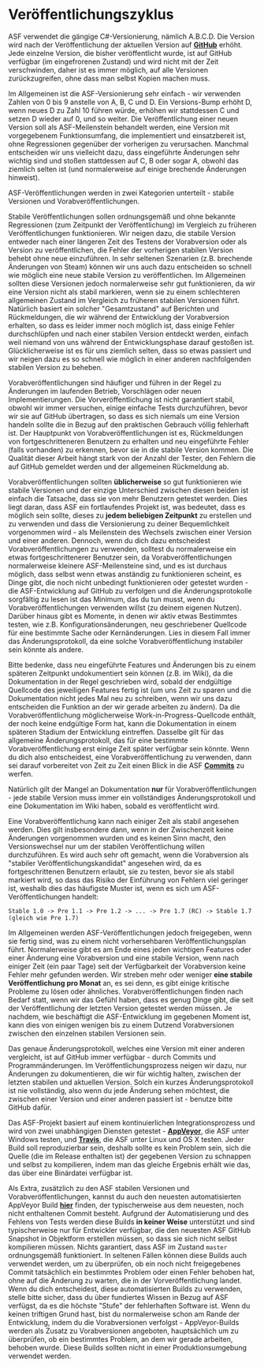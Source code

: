 # Veröffentlichungszyklus

ASF verwendet die gängige C#-Versionierung, nämlich A.B.C.D. Die Version wird nach der Veröffentlichung der aktuellen Version auf **[GitHub](https://github.com/JustArchiNET/ArchiSteamFarm/releases)** erhöht. Jede einzelne Version, die bisher veröffentlicht wurde, ist auf GitHub verfügbar (im eingefrorenen Zustand) und wird nicht mit der Zeit verschwinden, daher ist es immer möglich, auf alle Versionen zurückzugreifen, ohne dass man selbst Kopien machen muss.

Im Allgemeinen ist die ASF-Versionierung sehr einfach - wir verwenden Zahlen von 0 bis 9 anstelle von A, B, C und D. Ein Versions-Bump erhöht D, wenn neues D zu Zahl 10 führen würde, erhöhen wir stattdessen C und setzen D wieder auf 0, und so weiter. Die Veröffentlichung einer neuen Version soll als ASF-Meilenstein behandelt werden, eine Version mit vorgegebenem Funktionsumfang, die implementiert und einsatzbereit ist, ohne Regressionen gegenüber der vorherigen zu verursachen. Manchmal entscheiden wir uns vielleicht dazu, dass eingeführte Änderungen sehr wichtig sind und stoßen stattdessen auf C, B oder sogar A, obwohl das ziemlich selten ist (und normalerweise auf einige brechende Änderungen hinweist).

ASF-Veröffentlichungen werden in zwei Kategorien unterteilt - stabile Versionen und Vorabveröffentlichungen.

Stabile Veröffentlichungen sollen ordnungsgemäß und ohne bekannte Regressionen (zum Zeitpunkt der Veröffentlichung) im Vergleich zu früheren Veröffentlichungen funktionieren. Wir neigen dazu, die stabile Version entweder nach einer längeren Zeit des Testens der Vorabversion oder als Version zu veröffentlichen, die Fehler der vorherigen stabilen Version behebt ohne neue einzuführen. In sehr seltenen Szenarien (z.B. brechende Änderungen von Steam) können wir uns auch dazu entscheiden so schnell wie möglich eine neue stabile Version zu veröffentlichen. Im Allgemeinen sollten diese Versionen jedoch normalerweise sehr gut funktionieren, da wir eine Version nicht als stabil markieren, wenn sie zu einem schlechteren allgemeinen Zustand im Vergleich zu früheren stabilen Versionen führt. Natürlich basiert ein solcher "Gesamtzustand" auf Berichten und Rückmeldungen, die wir während der Entwicklung der Vorabversion erhalten, so dass es leider immer noch möglich ist, dass einige Fehler durchschlüpfen und nach einer stabilen Version entdeckt werden, einfach weil niemand von uns während der Entwicklungsphase darauf gestoßen ist. Glücklicherweise ist es für uns ziemlich selten, dass so etwas passiert und wir neigen dazu es so schnell wie möglich in einer anderen nachfolgenden stabilen Version zu beheben.

Vorabveröffentlichungen sind häufiger und führen in der Regel zu Änderungen im laufenden Betrieb, Vorschlägen oder neuen Implementierungen. Die Vorveröffentlichung ist nicht garantiert stabil, obwohl wir immer versuchen, einige einfache Tests durchzuführen, bevor wir sie auf GitHub übertragen, so dass es sich niemals um eine Version handeln sollte die in Bezug auf den praktischen Gebrauch völlig fehlerhaft ist. Der Hauptpunkt von Vorabveröffentlichungen ist es, Rückmeldungen von fortgeschritteneren Benutzern zu erhalten und neu eingeführte Fehler (falls vorhanden) zu erkennen, bevor sie in die stabile Version kommen. Die Qualität dieser Arbeit hängt stark von der Anzahl der Tester, den Fehlern die auf GitHub gemeldet werden und der allgemeinen Rückmeldung ab.

Vorabveröffentlichungen sollten **üblicherweise** so gut funktionieren wie stabile Versionen und der einzige Unterschied zwischen diesen beiden ist einfach die Tatsache, dass sie von mehr Benutzern getestet werden. Dies liegt daran, dass ASF ein fortlaufendes Projekt ist, was bedeutet, dass es möglich sein sollte, dieses zu **jedem beliebigen Zeitpunkt** zu erstellen und zu verwenden und dass die Versionierung zu deiner Bequemlichkeit vorgenommen wird - als Meilenstein des Wechsels zwischen einer Version und einer anderen. Dennoch, wenn du dich dazu entscheidest Vorabveröffentlichungen zu verwenden, solltest du normalerweise ein etwas fortgeschrittenerer Benutzer sein, da Vorabveröffentlichungen normalerweise kleinere ASF-Meilensteine sind, und es ist durchaus möglich, dass selbst wenn etwas anständig zu funktionieren scheint, es Dinge gibt, die noch nicht unbedingt funktionieren oder getestet wurden - die ASF-Entwicklung auf GitHub zu verfolgen und die Änderungsprotokolle sorgfältig zu lesen ist das Minimum, das du tun musst, wenn du Vorabveröffentlichungen verwenden willst (zu deinem eigenen Nutzen). Darüber hinaus gibt es Momente, in denen wir aktiv etwas Bestimmtes testen, wie z.B. Konfigurationsänderungen, neu geschriebener Quellcode für eine bestimmte Sache oder Kernänderungen. Lies in diesem Fall immer das Änderungsprotokoll, da eine solche Vorabveröffentlichung instabiler sein könnte als andere.

Bitte bedenke, dass neu eingeführte Features und Änderungen bis zu einem späteren Zeitpunkt undokumentiert sein können (z.B. im Wiki), da die Dokumentation in der Regel geschrieben wird, sobald der endgültige Quellcode des jeweiligen Features fertig ist (um uns Zeit zu sparen und die Dokumentation nicht jedes Mal neu zu schreiben, wenn wir uns dazu entscheiden die Funktion an der wir gerade arbeiten zu ändern). Da die Vorabveröffentlichung möglicherweise Work-in-Progress-Quellcode enthält, der noch keine endgültige Form hat, kann die Dokumentation in einem späteren Stadium der Entwicklung eintreffen. Dasselbe gilt für das allgemeine Änderungsprotokoll, das für eine bestimmte Vorabveröffentlichung erst einige Zeit später verfügbar sein könnte. Wenn du dich also entscheidest, eine Vorabveröffentlichung zu verwenden, dann sei darauf vorbereitet von Zeit zu Zeit einen Blick in die ASF **[Commits](https://github.com/JustArchiNET/ArchiSteamFarm/commits/master)** zu werfen.

Natürlich gilt der Mangel an Dokumentation **nur** für Vorabveröffentlichungen - jede stabile Version muss immer ein vollständiges Änderungsprotokoll und eine Dokumentation im Wiki haben, sobald es veröffentlicht wird.

Eine Vorabveröffentlichung kann nach einiger Zeit als stabil angesehen werden. Dies gilt insbesondere dann, wenn in der Zwischenzeit keine Änderungen vorgenommen wurden und es keinen Sinn macht, den Versionswechsel nur um der stabilen Veröffentlichung willen durchzuführen. Es wird auch sehr oft gemacht, wenn die Vorabversion als "stabiler Veröffentlichungskandidat" angesehen wird, da es fortgeschrittenen Benutzern erlaubt, sie zu testen, bevor sie als stabil markiert wird, so dass das Risiko der Einführung von Fehlern viel geringer ist, weshalb dies das häufigste Muster ist, wenn es sich um ASF-Veröffentlichungen handelt:

    Stable 1.0 -> Pre 1.1 -> Pre 1.2 -> ... -> Pre 1.7 (RC) -> Stable 1.7 (gleich wie Pre 1.7)
    

Im Allgemeinen werden ASF-Veröffentlichungen jedoch freigegeben, wenn sie fertig sind, was zu einem nicht vorhersehbaren Veröffentlichungsplan führt. Normalerweise gibt es am Ende eines jeden wichtigen Features oder einer Änderung eine Vorabversion und eine stabile Version, wenn nach einiger Zeit (ein paar Tage) seit der Verfügbarkeit der Vorabversion keine Fehler mehr gefunden werden. Wir streben mehr oder weniger **eine stabile Veröffentlichung pro Monat** an, es sei denn, es gibt einige kritische Probleme zu lösen oder ähnliches. Vorabveröffentlichungen finden nach Bedarf statt, wenn wir das Gefühl haben, dass es genug Dinge gibt, die seit der Veröffentlichung der letzten Version getestet werden müssen. Je nachdem, wie beschäftigt die ASF-Entwicklung im gegebenen Moment ist, kann dies von einigen wenigen bis zu einem Dutzend Vorabversionen zwischen den einzelnen stabilen Versionen sein.

Das genaue Änderungsprotokoll, welches eine Version mit einer anderen vergleicht, ist auf GitHub immer verfügbar - durch Commits und Programmänderungen. Im Veröffentlichungsprozess neigen wir dazu, nur Änderungen zu dokumentieren, die wir für wichtig halten, zwischen der letzten stabilen und aktuellen Version. Solch ein kurzes Änderungsprotokoll ist nie vollständig, also wenn du jede Änderung sehen möchtest, die zwischen einer Version und einer anderen passiert ist - benutze bitte GitHub dafür.

Das ASF-Projekt basiert auf einem kontinuierlichen Integrationsprozess und wird von zwei unabhängigen Diensten getestet - **[AppVeyor](https://ci.appveyor.com/project/JustArchi/ArchiSteamFarm)**, die ASF unter Windows testen, und **[Travis](https://travis-ci.com/JustArchiNET/ArchiSteamFarm)**, die ASF unter Linux und OS X testen. Jeder Build soll reproduzierbar sein, deshalb sollte es kein Problem sein, sich die Quelle (die im Release enthalten ist) der gegebenen Version zu schnappen und selbst zu kompilieren, indem man das gleiche Ergebnis erhält wie das, das über eine Binärdatei verfügbar ist.

Als Extra, zusätzlich zu den ASF stabilen Versionen und Vorabveröffentlichungen, kannst du auch den neuesten automatisierten AppVeyor Build **[hier](https://ci.appveyor.com/project/JustArchi/ArchiSteamFarm)** finden, der typischerweise aus dem neuesten, noch nicht enthaltenen Commit besteht. Aufgrund der Automatisierung und des Fehlens von Tests werden diese Builds **in keiner Weise** unterstützt und sind typischerweise nur für Entwickler verfügbar, die den neuesten ASF GitHub Snapshot in Objektform erstellen müssen, so dass sie sich nicht selbst kompilieren müssen. Nichts garantiert, dass ASF im Zustand `master` ordnungsgemäß funktioniert. In seltenen Fällen können diese Builds auch verwendet werden, um zu überprüfen, ob ein noch nicht freigegebenes Commit tatsächlich ein bestimmtes Problem oder einen Fehler behoben hat, ohne auf die Änderung zu warten, die in der Vorveröffentlichung landet. Wenn du dich entscheidest, diese automatisierten Builds zu verwenden, stelle bitte sicher, dass du über fundiertes Wissen in Bezug auf ASF verfügst, da es die höchste "Stufe" der fehlerhaften Software ist. Wenn du keinen triftigen Grund hast, bist du normalerweise schon am Rande der Entwicklung, indem du die Vorabversionen verfolgst - AppVeyor-Builds werden als Zusatz zu Vorabversionen angeboten, hauptsächlich um zu überprüfen, ob ein bestimmtes Problem, an dem wir gerade arbeiten, behoben wurde. Diese Builds sollten nicht in einer Produktionsumgebung verwendet werden.